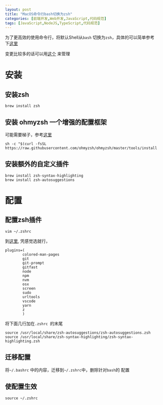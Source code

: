 ```yaml
---
layout: post
title: "MacOS命令行bash切换为zsh"
categories: [前端开发,Web开发,JavaScript,代码规范]
tags: [JavaScript,NodeJS,TypeScript,代码规范]
---
```




为了更高效的使用命令行，将默认Shell从`bash` 切换为`zsh`，具体的可以简单参考下[这里](https://www.zhihu.com/question/21418449)

变更比较多的话可以用[这个](https://github.com/zsh-users/antigen) 来管理

# 安装

## 安装zsh

````
brew install zsh
````

## 安装 ohmyzsh  一个增强的配置框架

可能需要梯子，参考[这里](https://rawbin-.github.io/web%E5%BC%80%E5%8F%91/%E5%89%8D%E7%AB%AF%E5%BC%80%E5%8F%91/javascript/2017/12/01/webkit-src-overview/)

```
sh -c "$(curl -fsSL https://raw.githubusercontent.com/ohmyzsh/ohmyzsh/master/tools/install.sh)"
```

## 安装额外的自定义插件

```
brew install zsh-syntax-highlighting
brew install zsh-autosuggestions
```

# 配置

## 配置zsh插件

```
vim ~/.zshrc
```

到[这里](https://github.com/ohmyzsh/ohmyzsh/tree/master/plugins), 凭感觉选就行，

```
plugins=(
        colored-man-pages
        git
        git-prompt
        gitfast
        node
        npm
        nvm
        osx
        screen
        sudo
        urltools
        vscode
        yarn
        z
        )
```

 将下面几行加在`.zshrc `的末尾

```
source /usr/local/share/zsh-autosuggestions/zsh-autosuggestions.zsh
source /usr/local/share/zsh-syntax-highlighting/zsh-syntax-highlighting.zsh
```

##  迁移配置

将`~/.bashrc` 中的内容，迁移到`~/.zshrc`中，删除针对`bash`的 配置

## 使配置生效

```
source ~/.zshrc
```



